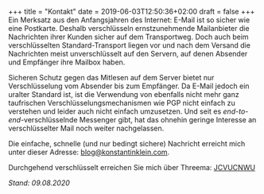 +++
title = "Kontakt"
date = 2019-06-03T12:50:36+02:00
draft = false
+++
Ein Merksatz aus den Anfangsjahren des Internet: E-Mail ist so sicher wie eine Postkarte. Deshalb verschlüsseln ernstzunehmende Mailanbieter die Nachrichten ihrer Kunden sicher auf dem Transportweg. Doch auch beim verschlüsselten Standard-Transport liegen vor und nach dem Versand die Nachrichten meist unverschlüsselt auf den Servern, auf denen Absender und Empfänger ihre Mailbox haben.

Sicheren Schutz gegen das Mitlesen auf dem Server bietet nur Verschlüsselung vom Absender bis zum Empfänger. Da E-Mail jedoch ein uralter Standard ist, ist die Verwendung von ebenfalls nicht mehr ganz taufrischen Verschlüsselungsmechanismen wie PGP nicht einfach zu verstehen und leider auch nicht einfach umzusetzen. Und seit es *end-to-end*-verschlüsselnde Messenger gibt, hat das ohnehin geringe Interesse an verschlüsselter Mail noch weiter nachgelassen.

Die einfache, schnelle (und nur bedingt sichere) Nachricht erreicht mich unter dieser Adresse: [blog&#64;konstantin&#107;lei&#110;&#46;co&#109;](&#109;ailt&#111;&#58;b&#37;6C&#111;g&#64;konst%61%&#54;&#69;tinkl&#101;%69&#110;&#46;&#99;%&#54;F%6&#68;).

Durchgehend verschlüsselt erreichen Sie mich über Threema: [JCVUCNWU](https://threema.id/JCVUCNWU)

*Stand: 09.08.2020*
